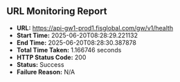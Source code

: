 ## URL Monitoring Report

- **URL:** https://api-gw1-prod1.fisglobal.com/gw/v1/health
- **Start Time:** 2025-06-20T08:28:29.221132
- **End Time:** 2025-06-20T08:28:30.387878
- **Total Time Taken:** 1.166746 seconds
- **HTTP Status Code:** 200
- **Status:** Success
- **Failure Reason:** N/A

